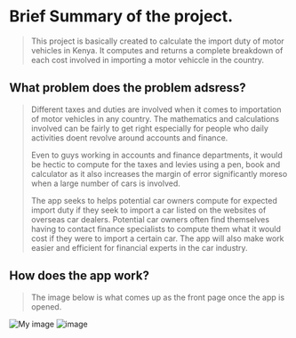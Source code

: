 # Brief Summary of the project.
>This project is basically created to calculate the import duty of motor vehicles in Kenya. It computes and returns a complete breakdown of each cost involved in importing a motor vehiccle in the country.

## What problem does the problem adsress?
>Different taxes and duties are involved when it comes to importation of motor vehicles in any country. The mathematics and calculations involved can be fairly to get right especially for people who daily activities doent revolve around accounts and finance.
>
>Even to guys working in accounts and finance departments, it would be hectic to compute for the taxes and levies using a pen, book and calculator as it also increases the margin of error significantly moreso when a large number of cars is involved.
>
>The app seeks to helps potential car owners compute for expected import duty if they seek to import a car listed on the websites of overseas car dealers. Potential car owners often find themselves having to contact finance specialists to compute them what it would cost if they were to import a certain car. The app will also make work easier and efficient for financial experts in the car industry.

## How does the app work?
>The image below is what comes up as the front page once the app is opened.
>
![My image](C:/Users/denno/Desktop/image.jpg?raw=true "Title")
![image](https://user-images.githubusercontent.com/121600705/214526083-1a3cacdd-cbbd-4c4e-b126-a8a2a996841b.PNG)

